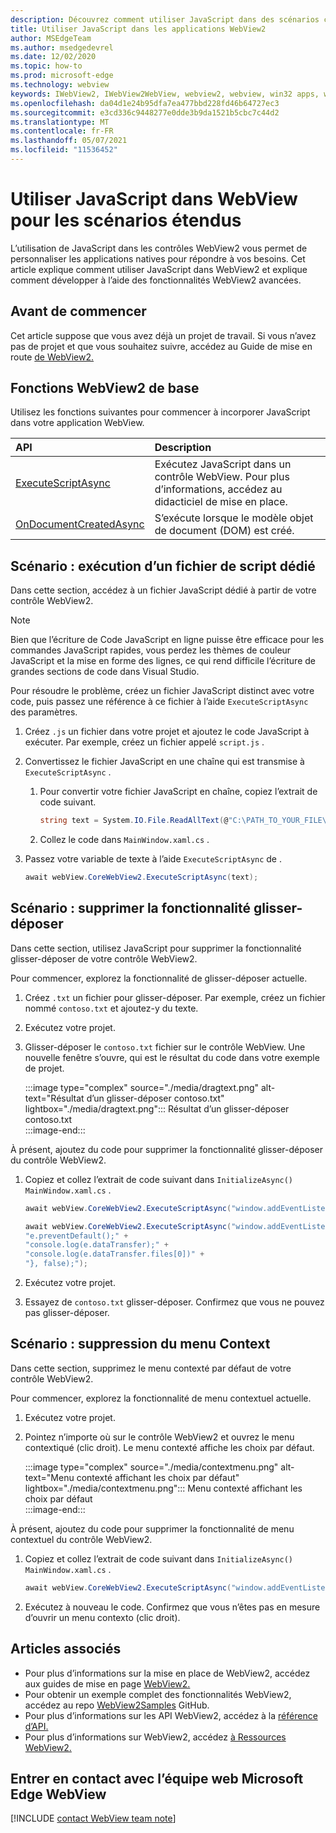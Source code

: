 ```yaml
---
description: Découvrez comment utiliser JavaScript dans des scénarios complexes dans les applications WebView2
title: Utiliser JavaScript dans les applications WebView2
author: MSEdgeTeam
ms.author: msedgedevrel
ms.date: 12/02/2020
ms.topic: how-to
ms.prod: microsoft-edge
ms.technology: webview
keywords: IWebView2, IWebView2WebView, webview2, webview, win32 apps, win32, edge, ICoreWebView2, ICoreWebView2Host, browser control, edge html
ms.openlocfilehash: da04d1e24b95dfa7ea477bbd228fd46b64727ec3
ms.sourcegitcommit: e3cd336c9448277e0dde3b9da1521b5cbc7c44d2
ms.translationtype: MT
ms.contentlocale: fr-FR
ms.lasthandoff: 05/07/2021
ms.locfileid: "11536452"
---
```

# <a name="use-javascript-in-webview-for-extended-scenarios"></a>Utiliser JavaScript dans WebView pour les scénarios étendus  

L’utilisation de JavaScript dans les contrôles WebView2 vous permet de personnaliser les applications natives pour répondre à vos besoins.  Cet article explique comment utiliser JavaScript dans WebView2 et explique comment développer à l’aide des fonctionnalités WebView2 avancées.  

## <a name="before-you-begin"></a>Avant de commencer  

Cet article suppose que vous avez déjà un projet de travail.  Si vous n’avez pas de projet et que vous souhaitez suivre, accédez au Guide de mise en route [de WebView2.][Webview2GettingstartedWpf]  

## <a name="basic-webview2-functions"></a>Fonctions WebView2 de base  

Utilisez les fonctions suivantes pour commencer à incorporer JavaScript dans votre application WebView.  

| API  | Description  |
|:--- |:--- |  
| [ExecuteScriptAsync][Webview2ReferenceWpfMicrosoftWebExecutescriptasync] | Exécutez JavaScript dans un contrôle WebView. Pour plus d’informations, accédez au didacticiel de mise en place. |
| [OnDocumentCreatedAsync][Webview2ReferenceWin32Icorewebview2Addscripttoexecuteondocumentcreated] | S’exécute lorsque le modèle objet de document \(DOM\) est créé. |
      
## <a name="scenario--running-a-dedicated-script-file"></a>Scénario : exécution d’un fichier de script dédié  

Dans cette section, accédez à un fichier JavaScript dédié à partir de votre contrôle WebView2.  

> [!NOTE]
> Bien que l’écriture de Code JavaScript en ligne puisse être efficace pour les commandes JavaScript rapides, vous perdez les thèmes de couleur JavaScript et la mise en forme des lignes, ce qui rend difficile l’écriture de grandes sections de code dans Visual Studio.  

Pour résoudre le problème, créez un fichier JavaScript distinct avec votre code, puis passez une référence à ce fichier à l’aide `ExecuteScriptAsync` des paramètres.  

1.  Créez `.js` un fichier dans votre projet et ajoutez le code JavaScript à exécuter.  Par exemple, créez un fichier appelé `script.js` .  
1.  Convertissez le fichier JavaScript en une chaîne qui est transmise à `ExecuteScriptAsync` .  
    1.  Pour convertir votre fichier JavaScript en chaîne, copiez l’extrait de code suivant.  
        
        ```csharp
        string text = System.IO.File.ReadAllText(@"C:\PATH_TO_YOUR_FILE\script.js");
        ```  
        
    1.  Collez le code dans `MainWindow.xaml.cs` .  
1.  Passez votre variable de texte à l’aide `ExecuteScriptAsync` de .  
    
    ```csharp
    await webView.CoreWebView2.ExecuteScriptAsync(text);
    ```  

## <a name="scenario--remove-drag-and-drop-functionality"></a>Scénario : supprimer la fonctionnalité glisser-déposer  

Dans cette section, utilisez JavaScript pour supprimer la fonctionnalité glisser-déposer de votre contrôle WebView2.  

Pour commencer, explorez la fonctionnalité de glisser-déposer actuelle.  

1.  Créez `.txt` un fichier pour glisser-déposer.  Par exemple, créez un fichier nommé `contoso.txt` et ajoutez-y du texte.  
1.  Exécutez votre projet.  
1.  Glisser-déposer le `contoso.txt` fichier sur le contrôle WebView.  Une nouvelle fenêtre s’ouvre, qui est le résultat du code dans votre exemple de projet.  
    
    :::image type="complex" source="./media/dragtext.png" alt-text="Résultat d’un glisser-déposer contoso.txt" lightbox="./media/dragtext.png":::
       Résultat d’un glisser-déposer contoso.txt  
    :::image-end:::  

À présent, ajoutez du code pour supprimer la fonctionnalité glisser-déposer du contrôle WebView2.  

1.  Copiez et collez l’extrait de code suivant dans `InitializeAsync()` `MainWindow.xaml.cs` .   
            
    ```csharp   
    await webView.CoreWebView2.ExecuteScriptAsync("window.addEventListener('dragover',function(e){e.preventDefault();},false);");
    
    await webView.CoreWebView2.ExecuteScriptAsync("window.addEventListener('drop',function(e){" +
    "e.preventDefault();" +
    "console.log(e.dataTransfer);" +
    "console.log(e.dataTransfer.files[0])" +
    "}, false);");
    ```  
          
1.  Exécutez votre projet.  
1.  Essayez de `contoso.txt` glisser-déposer.  Confirmez que vous ne pouvez pas glisser-déposer.  

## <a name="scenario--removing-the-context-menu"></a>Scénario : suppression du menu Context  

Dans cette section, supprimez le menu contexté par défaut de votre contrôle WebView2.  

Pour commencer, explorez la fonctionnalité de menu contextuel actuelle.  

1.  Exécutez votre projet.  
1.  Pointez n’importe où sur le contrôle WebView2 et ouvrez le menu contextiqué \(clic droit\).  Le menu contexté affiche les choix par défaut.  
    
    :::image type="complex" source="./media/contextmenu.png" alt-text="Menu contexté affichant les choix par défaut" lightbox="./media/contextmenu.png":::
       Menu contexté affichant les choix par défaut  
    :::image-end:::  
    
À présent, ajoutez du code pour supprimer la fonctionnalité de menu contextuel du contrôle WebView2.  

1.  Copiez et collez l’extrait de code suivant dans `InitializeAsync()` `MainWindow.xaml.cs` .    
        
    ```csharp   
    await webView.CoreWebView2.ExecuteScriptAsync("window.addEventListener('contextmenu', window => {window.preventDefault();});");
    ```  

1.  Exécutez à nouveau le code.  Confirmez que vous n’êtes pas en mesure d’ouvrir un menu contexto \(clic droit\).  
   
## <a name="see-also"></a>Articles associés  

*   Pour plus d’informations sur la mise en place de WebView2, accédez aux guides de mise en page [WebView2.][Webview2MainGettingStarted]  
*   Pour obtenir un exemple complet des fonctionnalités WebView2, accédez au repo [WebView2Samples][GithubMicrosoftedgeWebview2samples] GitHub.  
*   Pour plus d’informations sur les API WebView2, accédez à la [référence d’API.][Webview2ApiReference]  
*   Pour plus d’informations sur WebView2, accédez [à Ressources WebView2.][Webview2MainNextSteps]  

## <a name="getting-in-touch-with-the-microsoft-edge-webview-team"></a>Entrer en contact avec l’équipe web Microsoft Edge WebView  

[!INCLUDE [contact WebView team note](../includes/contact-webview-team-note.md)]  

<!-- links -->  

[DevtoolsGuideChromiumMain]: ../index.md "Microsoft Edge outils de développement (Chromium) | Documents Microsoft"  


[Webview2ApiReference]: ../webview2-api-reference.md "Microsoft Edge Référence de l’API WebView2 | Documents Microsoft"  
[Webview2GettingstartedWpf]: ../gettingstarted/wpf.md "Getting started with WebView2 in WPF (Preview) | Documents Microsoft"  
[Webview2MainGettingStarted]: ../index.md#getting-started "Mise en place : présentation de Microsoft Edge WebView2 (prévisualisation) | Documents Microsoft"  
[Webview2MainNextSteps]: ../index.md#next-steps "Étapes suivantes : présentation de Microsoft Edge WebView2 (prévisualisation) | Documents Microsoft"  
[Webview2ReferenceWin32Icorewebview2Addscripttoexecuteondocumentcreated]: /microsoft-edge/webview2/reference/win32/icorewebview2#addscripttoexecuteondocumentcreated "AddScriptToExecuteOnDocumentCreated - 0.9.579 - interface ICoreWebView2 | Documents Microsoft"  
[Webview2ReferenceWpfMicrosoftWebExecutescriptasync]: /dotnet/api/microsoft.web.webview2.wpf.webview2.executescriptasync "WebView2.Exeméthode cuteScriptAsync(String) (Microsoft.Web.WebView2.Wpf) | Documents Microsoft"  

[GithubMicrosoftedgeWebview2samples]: https://github.com/MicrosoftEdge/WebView2Samples "WebView2 Samples - MicrosoftEdge/WebView2Samples | GitHub"  
